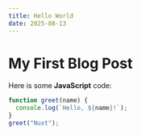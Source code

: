```yaml
---
title: Hello World
date: 2025-08-13
---
```


# My First Blog Post

Here is some **JavaScript** code:

```js
function greet(name) {
  console.log(`Hello, ${name}!`);
}
greet("Nuxt");
```
